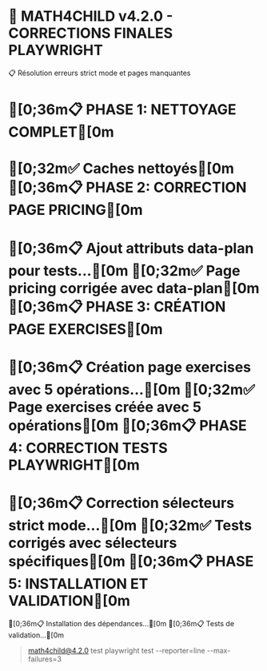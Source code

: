 🔧 MATH4CHILD v4.2.0 - CORRECTIONS FINALES PLAYWRIGHT
=====================================================
📋 Résolution erreurs strict mode et pages manquantes

[0;36m📋 PHASE 1: NETTOYAGE COMPLET[0m
==========================
[0;32m✅ Caches nettoyés[0m
[0;36m📋 PHASE 2: CORRECTION PAGE PRICING[0m
================================
[0;36m📋 Ajout attributs data-plan pour tests...[0m
[0;32m✅ Page pricing corrigée avec data-plan[0m
[0;36m📋 PHASE 3: CRÉATION PAGE EXERCISES[0m
================================
[0;36m📋 Création page exercises avec 5 opérations...[0m
[0;32m✅ Page exercises créée avec 5 opérations[0m
[0;36m📋 PHASE 4: CORRECTION TESTS PLAYWRIGHT[0m
===================================
[0;36m📋 Correction sélecteurs strict mode...[0m
[0;32m✅ Tests corrigés avec sélecteurs spécifiques[0m
[0;36m📋 PHASE 5: INSTALLATION ET VALIDATION[0m
==================================
[0;36m📋 Installation des dépendances...[0m
[0;36m📋 Tests de validation...[0m

> math4child@4.2.0 test
> playwright test --reporter=line --max-failures=3




